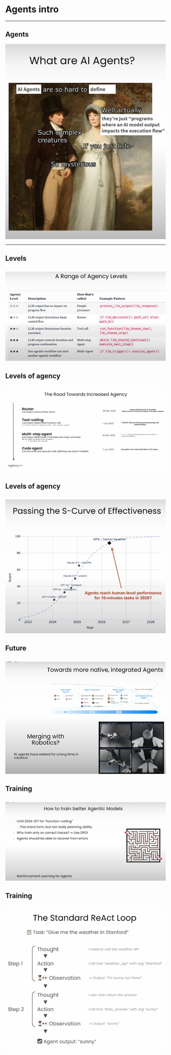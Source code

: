# Agents intro

---

## Agents

![](../images/01.png) 

---

## Levels

![](../images/02.png) 
---

## Levels of agency

![](../images/03.png) 
---

## Levels of agency

![](../images/04.png) 
---

## Future

![](../images/06.png) 
---

## Training

![](../images/07.png) 
---


## Training

![](../images/08.png) 
---